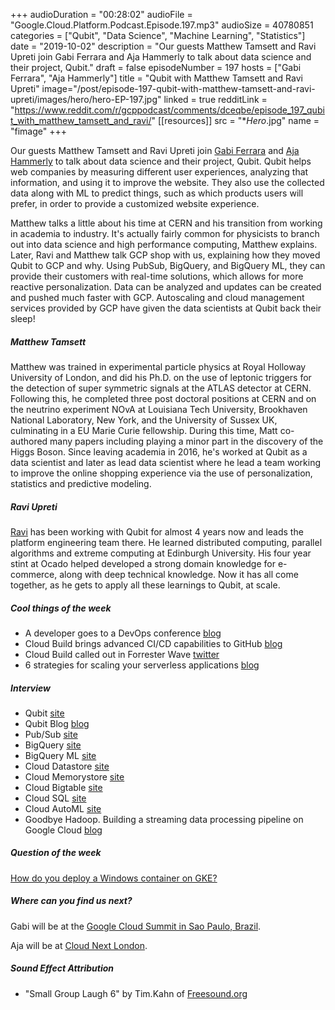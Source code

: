 +++
audioDuration = "00:28:02"
audioFile = "Google.Cloud.Platform.Podcast.Episode.197.mp3"
audioSize = 40780851
categories = ["Qubit", "Data Science", "Machine Learning", "Statistics"]
date = "2019-10-02"
description = "Our guests Matthew Tamsett and Ravi Upreti join Gabi Ferrara and Aja Hammerly to talk about data science and their project, Qubit."
draft = false
episodeNumber = 197
hosts = ["Gabi Ferrara", "Aja Hammerly"]
title = "Qubit with Matthew Tamsett and Ravi Upreti"
image="/post/episode-197-qubit-with-matthew-tamsett-and-ravi-upreti/images/hero/hero-EP-197.jpg"
linked = true
redditLink = "https://www.reddit.com/r/gcppodcast/comments/dceqbe/episode_197_qubit_with_matthew_tamsett_and_ravi/"
[[resources]]
  src = "**Hero*.jpg"
  name = "fimage"
+++

Our guests Matthew Tamsett and Ravi Upreti join [Gabi Ferrara](https://twitter.com/gabidavila) and [Aja Hammerly](https://twitter.com/the_thagomizer) to talk about data science and their project, Qubit. Qubit helps web companies by measuring different user experiences, analyzing that information, and using it to improve the website. They also use the collected data along with ML to predict things, such as which products users will prefer, in order to provide a customized website experience. 

Matthew talks a little about his time at CERN and his transition from working in academia to industry. It's actually fairly common for physicists to branch out into data science and high performance computing, Matthew explains. Later, Ravi and Matthew talk GCP shop with us, explaining how they moved Qubit to GCP and why. Using PubSub, BigQuery, and BigQuery ML, they can provide their customers with real-time solutions, which allows for more reactive personalization. Data can be analyzed and updates can be created and pushed much faster with GCP. Autoscaling and cloud management services provided by GCP have given the data scientists at Qubit back their sleep!

<!--more-->

##### Matthew Tamsett

Matthew was trained in experimental particle physics at Royal Holloway University of London, and did his Ph.D. on the use of leptonic triggers for the detection of super symmetric signals at the ATLAS detector at CERN. Following this, he completed three post doctoral positions at CERN and on the neutrino experiment NOvA at Louisiana Tech University, Brookhaven National Laboratory, New York, and the University of Sussex UK, culminating in a EU Marie Curie fellowship. During this time, Matt co-authored many papers including playing a minor part in the discovery of the Higgs Boson. Since leaving academia in 2016, he's worked at Qubit as a data scientist and later as lead data scientist where he lead a team working to improve the online shopping experience via the use of personalization, statistics and predictive modeling.

##### Ravi Upreti

[Ravi](https://twitter.com/raviupreti85) has been working with Qubit for almost 4 years now and leads the platform engineering team there. He learned distributed computing, parallel algorithms and extreme computing at Edinburgh University. His four year stint at Ocado helped developed a strong domain knowledge for e-commerce, along with deep technical knowledge. Now it has all come together, as he gets to apply all these learnings to Qubit, at scale.

##### Cool things of the week

* A developer goes to a DevOps conference [blog](https://www.darkcoding.net/software/a-developer-goes-to-a-devops-conference/)
* Cloud Build brings advanced CI/CD capabilities to GitHub [blog](https://cloud.google.com/blog/products/devops-sre/cloud-build-brings-advanced-cicd-capabilities-to-github)
* Cloud Build called out in Forrester Wave [twitter](https://twitter.com/googlecloud/status/1175079173901209600)
* 6 strategies for scaling your serverless applications [blog](https://cloud.google.com/blog/products/serverless/6-strategies-for-scaling-your-serverless-applications)

##### Interview

* Qubit [site](https://www.qubit.com)
* Qubit Blog [blog](https://blog.qubit.com)
* Pub/Sub [site](https://cloud.google.com/pubsub/)
* BigQuery [site](https://cloud.google.com/bigquery/)
* BigQuery ML [site](https://cloud.google.com/bigquery-ml/docs/)
* Cloud Datastore [site](https://cloud.google.com/datastore/)
* Cloud Memorystore [site](https://cloud.google.com/memorystore/)
* Cloud Bigtable [site](https://cloud.google.com/bigtable/)
* Cloud SQL [site](https://cloud.google.com/sql/)
* Cloud AutoML [site](https://cloud.google.com/automl/)
* Goodbye Hadoop. Building a streaming data processing pipeline on Google Cloud [blog](https://cloud.google.com/blog/products/data-analytics/goodbye-hadoop-building-a-streaming-data-processing-pipeline-on-google-cloud)

##### Question of the week

[How do you deploy a Windows container on GKE?](https://cloud.google.com/blog/products/containers-kubernetes/how-to-deploy-a-windows-container-on-google-kubernetes-engine)

##### Where can you find us next?

Gabi will be at the [Google Cloud Summit in Sao Paulo, Brazil](https://translate.google.com/translate?sl=pt&tl=en&u=https%3A%2F%2Finthecloud.withgoogle.com%2Fsummit-sp-19%2Fhome.html).

Aja will be at [Cloud Next London](https://cloud.withgoogle.com/next/uk).

##### Sound Effect Attribution

* "Small Group Laugh 6" by Tim.Kahn of [Freesound.org](https://freesound.org)